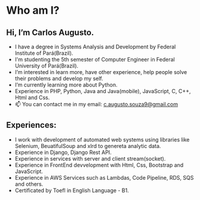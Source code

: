 # Who am I?
## Hi, I’m Carlos Augusto. 
- I have a degree in Systems Analysis and Development by Federal Institute of Pará(Brazil).
- I'm studenting the 5th semester of Computer Engineer in Federal University of Pará(Brazil).
- I’m interested in learn more, have other experience, help people solve their problems and develop my self.
- I’m currently learning more about Python.
- Experience in PHP, Python, Java and Java(mobile), JavaScript, C, C++, Html and Css.
- 📫 You can contact me in my email: c.augusto.souza9@gmail.com

## Experiences:
- I work with development of automated web systems using libraries like Selenium, BeuatifulSoup and xlrd to genereta analytic data.
- Experience in Django, Django Rest API.
- Experience in services with server and client stream(socket).
- Experience in FrontEnd devvelopment with Html, Css, Bootstrap and JavaScript.
- Experience in AWS Services such as Lambdas, Code Pipeline, RDS, SQS and others.
- Certificated by Toefl in English Language - B1.

<!---
CaarlosAugusto/CaarlosAugusto is a ✨ special ✨ repository because its `README.md` (this file) appears on your GitHub profile.
You can click the Preview link to take a look at your changes.
--->
